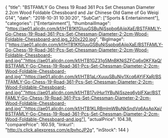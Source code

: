 {
	"title": "BSTFAMLY Go Chess 19 Road 361 Pcs Set Chessman Diameter 2.2cm Wood Foldable Chessboard and Jar Chinese Old Game of Go Weiqi G14",
	"date": "2018-10-31 10:30:20",
	"SubCat": ["Sports & Entertainment"],
	"categories": ["Entertainment"],
	"thumbnailImage": "https://ae01.alicdn.com/kf/HTB1KfGIuuGSBuNjSspbq6AiipXaE/BSTFAMLY-Go-Chess-19-Road-361-Pcs-Set-Chessman-Diameter-2-2cm-Wood-Foldable-Chessboard-and.jpg_220x220.jpg",
	"BigImage": ["https://ae01.alicdn.com/kf/HTB1KfGIuuGSBuNjSspbq6AiipXaE/BSTFAMLY-Go-Chess-19-Road-361-Pcs-Set-Chessman-Diameter-2-2cm-Wood-Foldable-Chessboard-and.jpg","https://ae01.alicdn.com/kf/HTB1GZ31g5MnBKNjSZFCq6x0KFXaQ/BSTFAMLY-Go-Chess-19-Road-361-Pcs-Set-Chessman-Diameter-2-2cm-Wood-Foldable-Chessboard-and.jpg","https://ae01.alicdn.com/kf/HTB1aLrXuuuSBuNjy1Xcq6AYjFXaR/BSTFAMLY-Go-Chess-19-Road-361-Pcs-Set-Chessman-Diameter-2-2cm-Wood-Foldable-Chessboard-and.jpg","https://ae01.alicdn.com/kf/HTB17viHur1YBuNjSszeq6yblFXar/BSTFAMLY-Go-Chess-19-Road-361-Pcs-Set-Chessman-Diameter-2-2cm-Wood-Foldable-Chessboard-and.jpg","https://ae01.alicdn.com/kf/HTB1KLRBmlmWBuNkSndVq6AsApXai/BSTFAMLY-Go-Chess-19-Road-361-Pcs-Set-Chessman-Diameter-2-2cm-Wood-Foldable-Chessboard-and.jpg"],
	"actualPrice": 104.38,
	"comparePrice": 160.59,
	"linkurl": "http://s.click.aliexpress.com/e/bvhcJP2g",
	"inStock": 144
}
